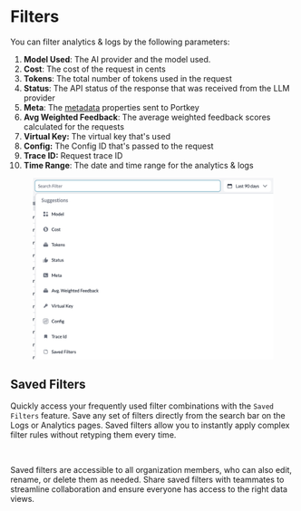 # Filters

You can filter analytics & logs by the following parameters:

1. **Model Used**: The AI provider and the model used.
2. **Cost**: The cost of the request in cents
3. **Tokens**: The total number of tokens used in the request
4. **Status**: The API status of the response that was received from the LLM provider
5. **Meta**: The [metadata](metadata.md) properties sent to Portkey
6. **Avg Weighted Feedback**: The average weighted feedback scores calculated for the requests
7. **Virtual Key:** The virtual key that's used
8. **Config:** The Config ID that's passed to the request
9. **Trace ID:** Request trace ID&#x20;
10. **Time Range**: The date and time range for the analytics & logs

<div align="left">

<figure><img src="../../.gitbook/assets/image (37).png" alt="" width="563"><figcaption></figcaption></figure>

</div>

## Saved Filters

Quickly access your frequently used filter combinations with the `Saved Filters` feature. Save any set of filters directly from the search bar on the Logs or Analytics pages. Saved filters allow you to instantly apply complex filter rules without retyping them every time.

<figure><img src="../../.gitbook/assets/saved-filters.gif" alt=""><figcaption></figcaption></figure>

Saved filters are accessible to all organization members, who can also edit, rename, or delete them as needed. Share saved filters with teammates to streamline collaboration and ensure everyone has access to the right data views.

